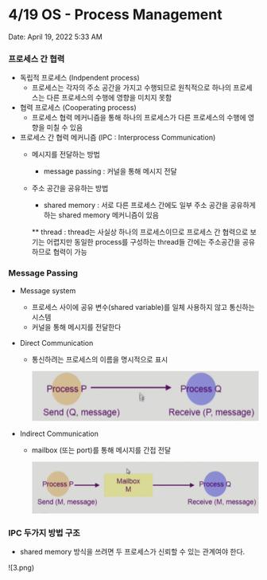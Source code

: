 # 4/19 OS - Process Management

Date: April 19, 2022 5:33 AM

### 프로세스 간 협력

- 독립적 프로세스 (Indpendent process)
    - 프로세스는 각자의 주소 공간을 가지고 수행되므로 원칙적으로 하나의 프로세스는 다른 프로세스의 수행에 영향을 미치지 못함
- 협력 프로세스 (Cooperating process)
    - 프로세스 협력 메커니즘을 통해 하나의 프로세스가 다른 프로세스의 수행에 영향을 미칠 수 있음
- 프로세스 간 협력 메커니즘 (IPC : Interprocess Communication)
    - 메시지를 전달하는 방법
        - message passing : 커널을 통해 메시지 전달
    - 주소 공간을 공유하는 방법
        - shared memory : 서로 다른 프로세스 간에도 일부 주소 공간을 공유하게 하는 shared memory 메커니즘이 있음
        
        ** thread : thread는 사실상 하나의 프로세스이므로 프로세스 간 협력으로 보기는 어렵지만 동일한 process를 구성하는 thread들 간에는 주소공간을 공유하므로 협력이 가능
        

### Message Passing

- Message system
    - 프로세스 사이에 공유 변수(shared variable)를 일체 사용하지 않고 통신하는 시스템
    - 커널을 통해 메시지를 전달한다
- Direct Communication
    - 통신하려는 프로세스의 이름을 명시적으로 표시
        
        ![스크린샷 2022-04-19 오전 5.48.25.png](1.png)
        
- Indirect Communication
    - mailbox (또는 port)를 통해 메시지를 간접 전달
        
        ![스크린샷 2022-04-19 오전 5.49.24.png](2.png)
        

### IPC 두가지 방법 구조

- shared memory 방식을 쓰려면 두 프로세스가 신뢰할 수 있는 관계여야 한다.

![3.png)